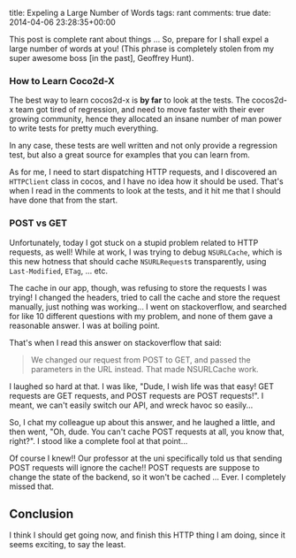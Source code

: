 title: Expeling a Large Number of Words
tags: rant
comments: true
date: 2014-04-06 23:28:35+00:00

This post is complete rant about things ... So, prepare for I shall expel a large number of words at you! (This phrase is completely stolen from my super awesome boss [in the past], Geoffrey Hunt).

### How to Learn Coco2d-X

The best way to learn cocos2d-x is __by far__ to look at the tests. The cocos2d-x team got tired of regression, and need to move faster with their ever growing community, hence they allocated an insane number of man power to write tests for pretty much everything.

In any case, these tests are well written and not only provide a regression test, but also a great source for examples that you can learn from.

As for me, I need to start dispatching HTTP requests, and I discovered an `HTTPClient` class in cocos, and I have no idea how it should be used. That's when I read in the comments to look at the tests, and it hit me that I should have done that from the start.

### POST vs GET

Unfortunately, today I got stuck on a stupid problem related to HTTP requests, as well! While at work, I was trying to debug `NSURLCache`, which is this new hotness that should cache `NSURLRequest`s transparently, using `Last-Modified`, `ETag`, ... etc.

The cache in our app, though, was refusing to store the requests I was trying! I changed the headers, tried to call the cache and store the request manually, just nothing was working... I went on stackoverflow, and searched for like 10 different questions with my problem, and none of them gave a reasonable answer. I was at boiling point.

That's when I read this answer on stackoverflow that said:

> We changed our request from POST to GET, and passed the parameters in the URL instead. That made NSURLCache work.

I laughed so hard at that. I was like, "Dude, I wish life was that easy! GET requests are GET requests, and POST requests are POST requests!". I meant, we can't easily switch our API, and wreck havoc so easily...

So, I chat my colleague up about this answer, and he laughed a little, and then went, "Oh, dude. You can't cache POST requests at all, you know that, right?". I stood like a complete fool at that point...

Of course I knew!! Our professor at the uni specifically told us that sending POST requests will ignore the cache!! POST requests are suppose to change the state of the backend, so it won't be cached ... Ever. I completely missed that.

## Conclusion

I think I should get going now, and finish this HTTP thing I am doing, since it seems exciting, to say the least.
